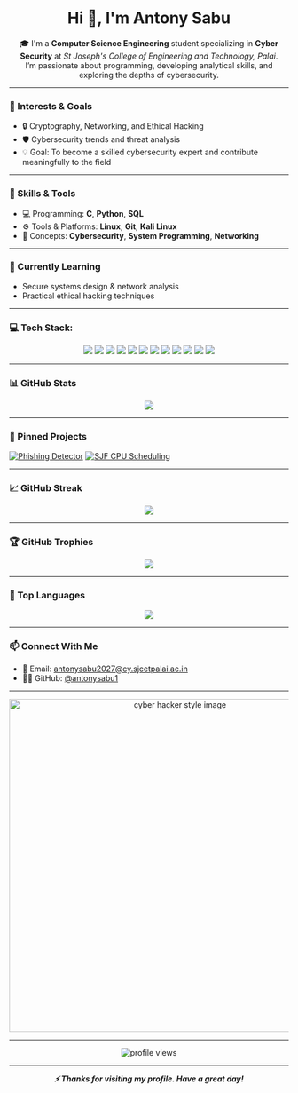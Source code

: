 <h1 align="center">Hi 👋, I'm Antony Sabu</h1>

<p align="center">
🎓 I'm a <strong>Computer Science Engineering</strong> student specializing in <strong>Cyber Security</strong> at <em>St Joseph's College of Engineering and Technology, Palai</em>.
<br>
I’m passionate about programming, developing analytical skills, and exploring the depths of cybersecurity.
</p>

---

### 🔐 Interests & Goals
- 🔒 Cryptography, Networking, and Ethical Hacking
- 🛡️ Cybersecurity trends and threat analysis
- 💡 Goal: To become a skilled cybersecurity expert and contribute meaningfully to the field

---

### 🧠 Skills & Tools
- 💻 Programming: **C**, **Python**, **SQL**
- ⚙️ Tools & Platforms: **Linux**, **Git**, **Kali Linux**
- 🧠 Concepts: **Cybersecurity**, **System Programming**, **Networking**

---

### 🔭 Currently Learning
- Secure systems design & network analysis
- Practical ethical hacking techniques

---

### 💻 Tech Stack:
<p align="center">
  <img src="https://img.shields.io/badge/C-00599C?style=for-the-badge&logo=c&logoColor=white"/>
  <img src="https://img.shields.io/badge/Java-007396?style=for-the-badge&logo=java&logoColor=white"/>
  <img src="https://img.shields.io/badge/Python-3776AB?style=for-the-badge&logo=python&logoColor=white"/>
  <img src="https://img.shields.io/badge/JavaScript-F7DF1E?style=for-the-badge&logo=javascript&logoColor=black"/>
  <img src="https://img.shields.io/badge/SQL-4479A1?style=for-the-badge&logo=postgresql&logoColor=white"/>
  <img src="https://img.shields.io/badge/Linux-FCC624?style=for-the-badge&logo=linux&logoColor=black"/>
  <img src="https://img.shields.io/badge/Git-F05032?style=for-the-badge&logo=git&logoColor=white"/>
  <img src="https://img.shields.io/badge/GitHub-181717?style=for-the-badge&logo=github&logoColor=white"/>
  <img src="https://img.shields.io/badge/Kali_Linux-557C94?style=for-the-badge&logo=kalilinux&logoColor=white"/>
  <img src="https://img.shields.io/badge/Metasploit-5e429e?style=for-the-badge&logo=metasploit&logoColor=white"/>
  <img src="https://img.shields.io/badge/Figma-F24E1E?style=for-the-badge&logo=figma&logoColor=white"/>
  <img src="https://img.shields.io/badge/Canva-00C4CC?style=for-the-badge&logo=canva&logoColor=white"/>
</p>

---

### 📊 GitHub Stats

<p align="center">
  <img src="https://github-readme-stats.vercel.app/api?username=antonysabu1&show_icons=true&theme=tokyonight&hide_border=true" />
</p>

---
### 📌 Pinned Projects

[![Phishing Detector](https://github-readme-stats.vercel.app/api/pin/?username=antonysabu1&repo=phishing-detector&theme=tokyonight)](https://github.com/antonysabu1/phishing-detector)
[![SJF CPU Scheduling](https://github-readme-stats.vercel.app/api/pin/?username=antonysabu1&repo=sjf-cpu-scheduling&theme=tokyonight)](https://github.com/antonysabu1/sjf-cpu-scheduling)

---

### 📈 GitHub Streak

<p align="center">
  <img src="https://streak-stats.demolab.com/?user=antonysabu1&theme=tokyonight&hide_border=true" />
</p>

---

### 🏆 GitHub Trophies

<p align="center">
  <img src="https://github-profile-trophy.vercel.app/?username=antonysabu1&theme=tokyonight&no-bg=true&margin-w=10&column=7" />
</p>

---

### 📌 Top Languages

<p align="center">
  <img src="https://github-readme-stats.vercel.app/api/top-langs/?username=antonysabu1&layout=compact&theme=tokyonight&hide_border=true" />
</p>

---

### 📫 Connect With Me
- 📧 Email: antonysabu2027@cy.sjcetpalai.ac.in
- 🧑‍💻 GitHub: [@antonysabu1](https://github.com/antonysabu1)

---

<p align="center">
  <img src="https://raw.githubusercontent.com/antonysabu1/antonysabu1/main/hacker-style.png" width="600px" alt="cyber hacker style image">
</p>

---

<p align="center">
  <img src="https://komarev.com/ghpvc/?username=antonysabu1&label=Profile%20views&color=0e75b6&style=flat" alt="profile views" />
</p>

---

<p align="center">
  <i><b>⚡ Thanks for visiting my profile. Have a great day!</b></i>
</p>

